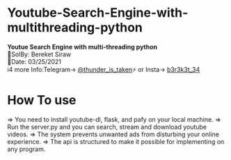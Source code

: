 # Youtube-Search-Engine-with-multithreading-python
<b>Youtue Search Engine with multi-threading python</b> </br>
💭SolBy: Bereket Siraw </br>
📅Date: 03/25/2021  </br>
ℹ️4 more Info:Telegram-> <a href="https://t.me/thunder_is_taken">@thunder_is_taken</a>⚡️ or Insta-> <a href="https://www.instagram.com/b3r3k3t_34/"> b3r3k3t_34</a></br>
<!-- <hidden>⚠️Privacy and Policy:You are not allowed to modify or re-use the code without the author's permission</br></hidden> -->


<h1>How To use</h1>
=> You need to install youtube-dl, flask, and pafy on your local machine.
=> Run the server.py and you can search, stream and download youtube videos. 
=> The system prevents unwanted ads from disturbing your online experience.
=> The api is structured to make it possible for implementing on any program.
